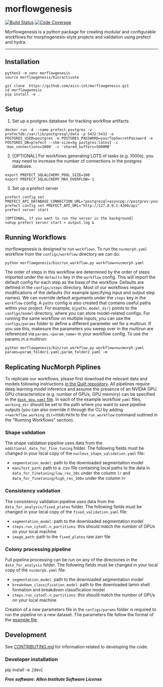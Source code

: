 # morflowgenesis

[![Build Status](https://github.com/AllenCell/morflowgenesis/workflows/Build%20Master/badge.svg)](https://github.com/AllenCell/morflowgenesis/actions)
[![Code Coverage](https://codecov.io/gh/AllenCell/morflowgenesis/branch/master/graph/badge.svg)](https://codecov.io/gh/AllenCell/morflowgenesis)

Morflowgenesis is a python package for creating modular and configurable workflows for morphogenesis-style projects and validation using prefect and hydra.

______________________________________________________________________

## Installation

```
python3 -m venv morflowgenesis
source morflowgenesis/bin/activate

git clone  https://github.com/aics-int/morflowgenesis.git
cd morflowgenesis
pip install -e .
```

## Setup

1. Set up a postgres database for tracking workflow artifacts

```
docker run -d --name prefect-postgres -v prefectdb:/var/lib/postgresql/data -p 5432:5432 -e POSTGRES_USER=postgres -e POSTGRES_PASSWORD=yourTopSecretPassword -e POSTGRES_DB=prefect --shm-size=5g postgres:latest -c 'max_connections=1000' -c 'shared_buffers=5000MB'
```

2. \[OPTIONAL\] For workflows generating LOTS of tasks (e.g. 1000s), you may need to increase the number of connections in the postgres database.

```
export PREFECT_SQLALCHEMY_POOL_SIZE=100
export PREFECT_SQLALCHEMY_MAX_OVERFLOW=-1
```

3. Set up a prefect server

```
prefect config set PREFECT_API_DATABASE_CONNECTION_URL="postgresql+asyncpg://postgres:yourTopSecretPassword@localhost:5432/prefect"
prefect config set PREFECT_API_URL="http://127.0.0.1:4200/api"
prefect server start

[OPTIONAL, if you want to run the server in the background]
nohup prefect server start > output.log &
```

## Running Workflows

morflowgenesis is designed to run `workflows`. To run the `nucmorph.yaml` workflow from the `configs/workflow` directory we can do:

```
python morflowgenesis/bin/run_workflow.py workflow=nucmorph.yaml
```

The order of steps in this workflow are determined by the order of steps imported under the `defaults` key in the `workflow` config. This will import the default config for each step as the base of the workflow. Defaults are defined in the `configs/steps` directory. Most of our workflows require modifications of the defaults (for example specifying input and output step names). We can override default arguments under the `steps` key in the `workflow` config. A `paths` config is also created that contains useful paths within your project. For example, `${paths.model_dir}` points to the `configs/model` directory, where you can store model-related configs. For running the same workflow on multiple inputs, you can use the `configs/params` folder to define a different parameter set for a multirun. If you use this, makesure the parameters you sweep over in the multirun are referenced via `params.<param_name>` in your workflow config. To use the params in a multirun:

```
python morflowgenesis/bin/run_workflow.py workflow=nucmorph.yaml params=param_folder1.yaml,param_folder2.yaml -m
```

## Replicating NucMorph Piplines
To replicate our workflows, please first download the relevant data and models following instructions [in the Quilt repository](https://open.quiltdata.com/b/allencell/tree/aics/nuc_morph_data/). All pipelines require deep learning model inference and assume the presence of an NVIDIA GPU. GPU characteristice (e.g. number of GPUs, GPU memory) can be specified in the [`dask_gpu.yaml` file](morflowgenesis/configs/task_runner/dask_gpu.yaml). In each of the example workflow `yaml` files, `working_dir` should be set to the path where you want to save pipeline outputs (you can also override it through the CLI by adding `++workflow.working_dir=YOUR/PATH` to the `run_workflow` command outlined in the "Running Workflows" section). 

### Shape validation
The shape validation pipeline uses data from the `additional_data_for_fine_tuning` folder. 
The following fields must be changed in your local copy of the `nucleus_shape_validation.yaml` file:
- `segmentation_model`: path to the downloaded segmentation model
- `manifest_path`: path to a .csv file containing local paths to the data in `data_for_finetuning/low_res_20x` under the column `lr` and `data_for_finetuning/high_res_100x` under the column `hr`

### Consistency validation
The consistency validation pipeline uses data from the `data_for_analysis/fixed_plates` folder.
The following fields must be changed in your local copy of the `fixed_validation.yaml` file:
- `segmentation_model`: path to the downloaded segmentation model
- `steps.run_cytodl.n_partitions`: this should match the number of GPUs on your local machine
- `image_path`: path to the `fixed_plates` raw zarr file 

### Colony processing pipeline
Full pipeline processing can be run on any of the directories in the `data_for_analysis` folder.
The following fields must be changed in your local copy of the `nucmorph.yaml` file:
- `segmentation_model`: path to the downloaded segmentation model
- `breakdown_classification_model`: path to the downloaded lamin shell formation and breakdown classification model
- `steps.run_cytodl.n_partitions`: this should match the number of GPUs on your local machine

Creation of a new parameters file in the `configs/params` folder is required to run the pipeline on a new dataset. The parameters file follow the format of the [example file](morflowgenesis/configs/params/nucmorph_example.yaml).



## Development

See [CONTRIBUTING.md](CONTRIBUTING.md) for information related to developing the code.

### Developer installation

pip install -e .\[dev\]

***Free software: Allen Institute Software License***
